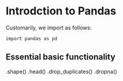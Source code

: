 # Introdction to Pandas
Customarily, we import as follows:
```
import pandas as pd
```

## Essential basic functionality
.shape()
.head()
.drop_duplicates()
.dropna()

